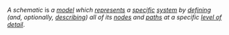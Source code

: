 *A schematic* is *a [model](https://github.com/gcassel/Modular-Organizing-Terminology/blob/master/terms/model.md) which [represents](https://github.com/gcassel/Modular-Organizing-Terminology/blob/master/terms/represent.md) a [specific](https://github.com/gcassel/Modular-Organizing-Terminology/blob/master/terms/specify.md) [system](https://github.com/gcassel/Modular-Organizing-Terminology/blob/master/terms/system.md) by [defining](https://github.com/gcassel/Modular-Organizing-Terminology/blob/master/terms/define.md) (and, optionally, [describing](https://github.com/gcassel/Modular-Organizing-Terminology/blob/master/terms/describe.md)) all of its [nodes](https://github.com/gcassel/Modular-Organizing-Terminology/blob/master/terms/node.md) and [paths](https://github.com/gcassel/Modular-Organizing-Terminology/blob/master/terms/path.md) at a specific [level of detail](https://github.com/gcassel/Modular-Organizing-Terminology/blob/master/terms/level-of-detail.md)*.
